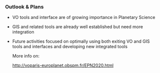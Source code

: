 ### Outlook & Plans

- VO tools and interface are of growing importance in Planetary Science

- GIS and related tools are already well established but need more integration

- Future activities focused on optimally using both exiting VO and GIS tools and interfaces and developing new integrated tools

    More info on: 

    <a href="http://voparis-europlanet.obspm.fr/EPN2020.html">http://voparis-europlanet.obspm.fr/EPN2020.html</a>

